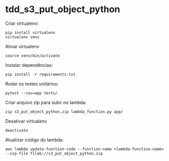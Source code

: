 # tdd_s3_put_object_python

Criar virtualenv:

    pip install virtualenv
    virtualenv venv
    
Ativar virtualenv

    source venv/bin/activate

Instalar dependências:

    pip install -r requirements.txt

Rodar os testes unitários:

    pytest --cov=app tests/   

Criar arquivo zip para subir no lambda:

    zip s3_put_object_python.zip lambda_function.py app/ 

Desativar virtualenv

    deactivate

Atualizar código do lambda:

    aws lambda update-function-code --function-name <lambda-function-name> --zip-file fileb://s3_put_object_python.zip

    